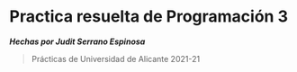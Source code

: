 # Practica resuelta de Programación 3
***Hechas por Judit Serrano Espinosa***
> Prácticas de Universidad de Alicante 2021-21
